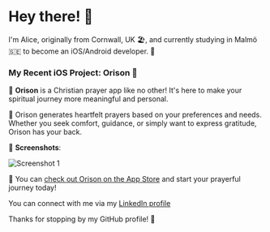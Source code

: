 # Hey there! 👋

I'm Alice, originally from Cornwall, UK 🏖️, and currently studying in Malmö 🇸🇪 to become an iOS/Android developer. 📱

### My Recent iOS Project: Orison 🙏

🌟 **Orison** is a Christian prayer app like no other! It's here to make your spiritual journey more meaningful and personal. 

🙌 Orison generates heartfelt prayers based on your preferences and needs. Whether you seek comfort, guidance, or simply want to express gratitude, Orison has your back.

📸 **Screenshots**:

![Screenshot 1](https://imgur.com/a/FG5S0nC)

🚀 You can [check out Orison on the App Store](https://apps.apple.com/us/app/orison/id6473752924) and start your prayerful journey today!

You can connect with me via my [LinkedIn profile](https://www.linkedin.com/in/alice-w-4742b5280/)

Thanks for stopping by my GitHub profile! 🌟
